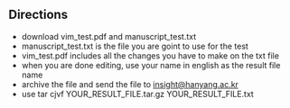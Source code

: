 ## Directions

* download vim_test.pdf and manuscript_test.txt
* manuscript_test.txt is the file you are goint to use for the test
* vim_test.pdf includes all the changes you have to make on the txt file
* when you are done editing, use your name in english as the result file name
* archive the file and send the file to insight@hanyang.ac.kr
* use tar cjvf YOUR_RESULT_FILE.tar.gz YOUR_RESULT_FILE.txt